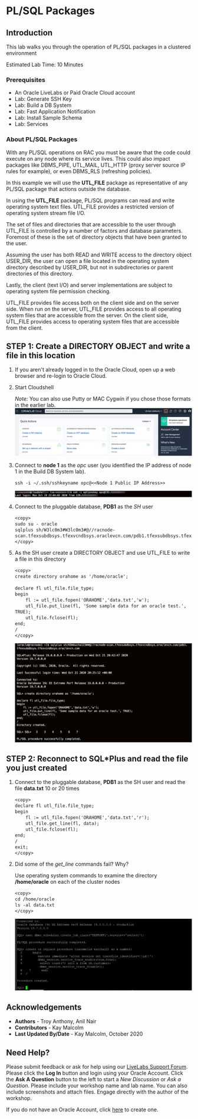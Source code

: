 # PL/SQL Packages

## Introduction
This lab walks you through the operation of PL/SQL packages in a clustered environment

Estimated Lab Time: 10 Minutes

### Prerequisites
- An Oracle LiveLabs or Paid Oracle Cloud account
- Lab: Generate SSH Key
- Lab: Build a DB System
- Lab: Fast Application Notification
- Lab: Install Sample Schema
- Lab: Services
  
### About PL/SQL Packages
With any PL/SQL operations on RAC you must be aware that the code could execute on any node where its service lives. This could also impact packages like DBMS\_PIPE, UTL\_MAIL, UTL\_HTTP (proxy server source IP rules for example), or even DBMS\_RLS (refreshing policies).

In this example we will use the **UTL\_FILE** package as representative of any PL/SQL package that actions outside the database.

In using the **UTL\_FILE** package, PL/SQL programs can read and write operating system text files. UTL\_FILE provides a restricted version of operating system stream file I/O.

The set of files and directories that are accessible to the user through UTL\_FILE is controlled by a number of factors and database parameters. Foremost of these is the set of directory objects that have been granted to the user.

Assuming the user has both READ and WRITE access to the directory object USER\_DIR, the user can open a file located in the operating system directory described by USER\_DIR, but not in subdirectories or parent directories of this directory.

Lastly, the client (text I/O) and server implementations are subject to operating system file permission checking.

UTL\_FILE provides file access both on the client side and on the server side. When run on the server, UTL\_FILE provides access to all operating system files that are accessible from the server. On the client side, UTL\_FILE provides access to operating system files that are accessible from the client.

## **STEP 1:**  Create a DIRECTORY OBJECT and write a file in this location

1.  If you aren't already logged in to the Oracle Cloud, open up a web browser and re-login to Oracle Cloud. 

2.  Start Cloudshell
    
    *Note:* You can also use Putty or MAC Cygwin if you chose those formats in the earlier lab.  
    ![](../clusterware/images/start-cloudshell.png " ")

3.  Connect to **node 1** as the *opc* user (you identified the IP address of node 1 in the Build DB System lab). 

    ````
    ssh -i ~/.ssh/sshkeyname opc@<<Node 1 Public IP Address>>
    ````
    ![](../clusterware/images/racnode1-login.png " ")

4. Connect to the pluggable database, **PDB1** as the *SH* user

    ````
    <copy>
    sudo su - oracle
    sqlplus sh/W3lc0m3#W3lc0m3#@//racnode-scan.tfexsubdbsys.tfexvcndbsys.oraclevcn.com/pdb1.tfexsubdbsys.tfexvcndbsys.oraclevcn.com
    </copy>
    ````

5. As the SH user create a DIRECTORY OBJECT and use UTL\_FILE to write a file in this directory

    ````
    <copy>
    create directory orahome as '/home/oracle';

    declare fl utl_file.file_type;
    begin
        fl := utl_file.fopen('ORAHOME','data.txt','w');
        utl_file.put_line(fl, 'Some sample data for an oracle test.', TRUE);
        utl_file.fclose(fl);  
    end;
    /
    </copy>
    ````
    ![](./images/dir-num5.png " " )


## **STEP 2:** Reconnect to SQL\*Plus and read the file you just created

1. Connect to the pluggable database, **PDB1** as the SH user and read the file **data.txt** 10 or 20 times

    ````
    <copy>
    declare fl utl_file.file_type;
    begin
        fl := utl_file.fopen('ORAHOME','data.txt','r');
        utl_file.get_line(fl, data);
        utl_file.fclose(fl);  
    end;
    /
    exit;
    </copy>
    ````

2. Did some of the *get_line* commands fail? Why?

   Use operating system commands to examine the directory **/home/oracle** on each of the cluster nodes
    ````
    <copy>
    cd /home/oracle
    ls -al data.txt
    </copy>
    ````
    ![](./images/sched-1.png " " )

## Acknowledgements
* **Authors** - Troy Anthony, Anil Nair
* **Contributors** - Kay Malcolm
* **Last Updated By/Date** - Kay Malcolm, October 2020

## Need Help?
Please submit feedback or ask for help using our [LiveLabs Support Forum](https://community.oracle.com/tech/developers/categories/oracle-maa-dataguard-rac). Please click the **Log In** button and login using your Oracle Account. Click the **Ask A Question** button to the left to start a *New Discussion* or *Ask a Question*.  Please include your workshop name and lab name.  You can also include screenshots and attach files.  Engage directly with the author of the workshop.

If you do not have an Oracle Account, click [here](https://profile.oracle.com/myprofile/account/create-account.jspx) to create one.
